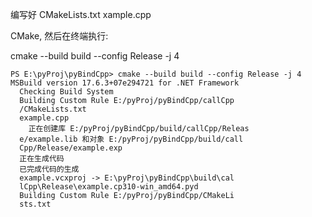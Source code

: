 编写好 CMakeLists.txt
xample.cpp


CMake, 然后在终端执行:

cmake --build build --config Release -j 4

```
PS E:\pyProj\pyBindCpp> cmake --build build --config Release -j 4
MSBuild version 17.6.3+07e294721 for .NET Framework
  Checking Build System
  Building Custom Rule E:/pyProj/pyBindCpp/callCpp
  /CMakeLists.txt
  example.cpp
    正在创建库 E:/pyProj/pyBindCpp/build/callCpp/Releas
  e/example.lib 和对象 E:/pyProj/pyBindCpp/build/call
  Cpp/Release/example.exp
  正在生成代码
  已完成代码的生成
  example.vcxproj -> E:\pyProj\pyBindCpp\build\cal
  lCpp\Release\example.cp310-win_amd64.pyd        
  Building Custom Rule E:/pyProj/pyBindCpp/CMakeLi
  sts.txt
```